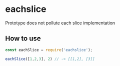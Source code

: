 # eachslice

Prototype does not pollute each slice implementation

## How to use

```javascript
const eachSlice = require('eachslice');

eachSlice([1,2,3], 2) // -> [[1,2], [3]]
```
